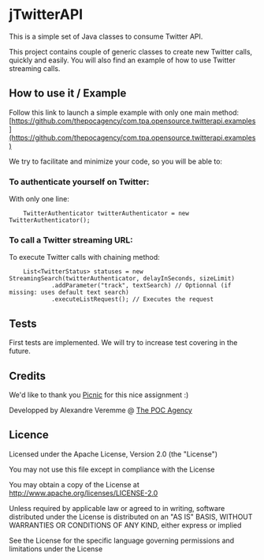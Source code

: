 # jTwitterAPI

This is a simple set of Java classes to consume Twitter API. 

This project contains couple of generic classes to create new Twitter calls, quickly and easily. You will also find an example of how to use Twitter streaming calls.

## How to use it / Example

Follow this link to launch a simple example with only one main method: [https://github.com/thepocagency/com.tpa.opensource.twitterapi.examples](https://github.com/thepocagency/com.tpa.opensource.twitterapi.examples)

We try to facilitate and minimize your code, so you will be able to:

### To authenticate yourself on Twitter:

With only one line:

```
    TwitterAuthenticator twitterAuthenticator = new TwitterAuthenticator();
```

### To call a Twitter streaming URL:

To execute Twitter calls with chaining method:

```
    List<TwitterStatus> statuses = new StreamingSearch(twitterAuthenticator, delayInSeconds, sizeLimit)              
            .addParameter("track", textSearch) // Optionnal (if missing: uses default text search)
            .executeListRequest(); // Executes the request
```

## Tests

First tests are implemented. We will try to increase test covering in the future.

## Credits

We'd like to thank you [Picnic](https://www.picnic.nl/) for this nice assignment :)

Developped by Alexandre Veremme @ [The POC Agency](https://www.the-poc-agency.com)

## Licence

Licensed under the Apache License, Version 2.0 (the "License")

You may not use this file except in compliance with the License

You may obtain a copy of the License at http://www.apache.org/licenses/LICENSE-2.0

Unless required by applicable law or agreed to in writing, software distributed under the License is distributed on an "AS IS" BASIS, WITHOUT WARRANTIES OR CONDITIONS OF ANY KIND, either express or implied

See the License for the specific language governing permissions and limitations under the License